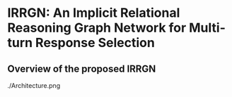# IRRGN: An Implicit Relational Reasoning Graph Network for Multi-turn Response Selection
## Overview of the proposed IRRGN
./Architecture.png
